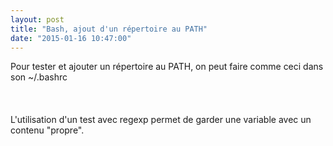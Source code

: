 ```yaml
---
layout: post
title: "Bash, ajout d'un répertoire au PATH"
date: "2015-01-16 10:47:00"
---
```

Pour tester et ajouter un répertoire au PATH, on peut faire comme ceci dans son ~/.bashrc<br /><br /><script src="http://pastebin.com/embed_js.php?i=6xarmj9b"></script><br /><br />L'utilisation d'un test avec regexp permet de garder une variable avec un contenu "propre".
